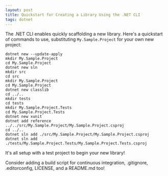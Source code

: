 ```yaml
---
layout: post
title: Quickstart for Creating a Library Using the .NET CLI
tags: dotnet
---
```


The .NET CLI enables quickly scaffolding a new library. Here's a quickstart of commands to use, substituting `My.Sample.Project` for your own new project:

```
dotnet new --update-apply
mkdir My.Sample.Project
cd My.Sample.Project
dotnet new sln
mkdir src
cd src
mkdir My.Sample.Project
cd My.Sample.Project
dotnet new classlib
cd ../..
mkdir tests
cd tests
mkdir My.Sample.Project.Tests
cd My.Sample.Project.Tests
dotnet new xunit
dotnet add reference ../../src/My.Sample.Project/My.Sample.Project.csproj
cd ../..
dotnet sln add ./src/My.Sample.Project/My.Sample.Project.csproj
dotnet sln add ./tests/My.Sample.Project.Tests/My.Sample.Project.Tests.csproj
```

It's all setup with a test project to begin your new library!

Consider adding a build script for continuous integration, .gitignore, .editorconfig, LICENSE, and a README.md too!
